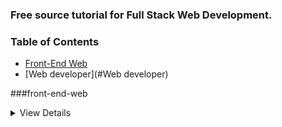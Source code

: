 ### Free source tutorial for Full Stack Web Development.

### Table of Contents

* [Front-End Web](#front-end-web)
* [Web developer](#Web developer)

###front-end-web

<details>
  <summary>View Details</summary>
  
Master the skills required to become a Front-End Web Developer, and start
building beautiful, responsive websites optimized for mobile and desktop
performance.
  
  <details>